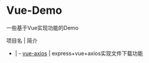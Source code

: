 # Vue-Demo

一些基于Vue实现功能的Demo

项目名 | 简介
- | -
[vue-axios](vue-axios/README.md) | express+vue+axios实现文件下载功能

